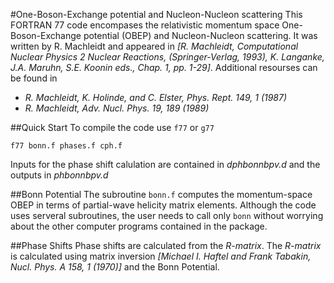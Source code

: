 #One-Boson-Exchange potential and Nucleon-Nucleon scattering
This FORTRAN 77 code encompases the relativistic momentum space One-Boson-Exchange potential (OBEP) and Nucleon-Nucleon scattering. It was written by R. Machleidt and appeared in *[R. Machleidt, Computational Nuclear Physics 2 Nuclear Reactions, (Springer-Verlag, 1993), K. Langanke, J.A. Maruhn, S.E. Koonin eds., Chap. 1, pp. 1-29]*. Additional resourses can be found in

- *R. Machleidt, K. Holinde, and C. Elster, Phys. Rept. 149, 1 (1987)*
- *R. Machleidt, Adv. Nucl. Phys. 19, 189 (1989)*

##Quick Start
To compile the code use `f77` or `g77`
```
f77 bonn.f phases.f cph.f
```
Inputs for the phase shift calulation are contained in *dphbonnbpv.d* and the outputs in *phbonnbpv.d*

##Bonn Potential
The subroutine `bonn.f` computes the momentum-space OBEP in terms of partial-wave helicity matrix elements. Although the code uses serveral subroutines, the user needs to call only `bonn` without worrying about the other computer programs contained in the package.

##Phase Shifts
Phase shifts are calculated from the *R-matrix*. The *R-matrix* is calculated using matrix inversion *[Michael I. Haftel and Frank Tabakin, Nucl. Phys. A 158, 1 (1970)]* and the Bonn Potential.
